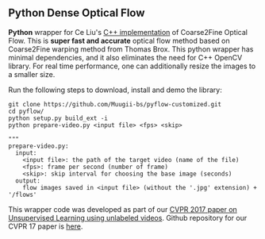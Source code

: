 ## Python Dense Optical Flow

**Python** wrapper for Ce Liu's [C++ implementation](https://people.csail.mit.edu/celiu/OpticalFlow/) of Coarse2Fine Optical Flow. This is **super fast and accurate** optical flow method based on Coarse2Fine warping method from Thomas Brox. This python wrapper has minimal dependencies, and it also eliminates the need for C++ OpenCV library. For real time performance, one can additionally resize the images to a smaller size.

Run the following steps to download, install and demo the library:
  ```Shell
  git clone https://github.com/Muugii-bs/pyflow-customized.git
  cd pyflow/
  python setup.py build_ext -i
  python prepare-video.py <input file> <fps> <skip>

  """
  prepare-video.py:
    input: 
      <input file>: the path of the target video (name of the file)
      <fps>: frame per second (number of frame)
      <skip>: skip interval for choosing the base image (seconds)
    output:
      flow images saved in <input file> (without the '.jpg' extension) + '/flows'
  ```


This wrapper code was developed as part of our [CVPR 2017 paper on Unsupervised Learning using unlabeled videos](http://cs.berkeley.edu/~pathak/unsupervised_video/). Github repository for our CVPR 17 paper is [here](https://github.com/pathak22/unsupervised-video).
